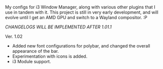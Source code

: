 My configs for i3 Window Manager, along with various other plugins that I use in tandem with it.
This project is still in very early development, and will evolve until I get an AMD GPU and switch to a Wayland compositor. :P

*CHANGELOGS WILL BE IMPLEMENTED AFTER 1.01.1*

Ver. 1.02
- Added new font configurations for polybar, and changed the overall appearance of the bar.
- Experimentation with icons is added.
- i3 Module support.
